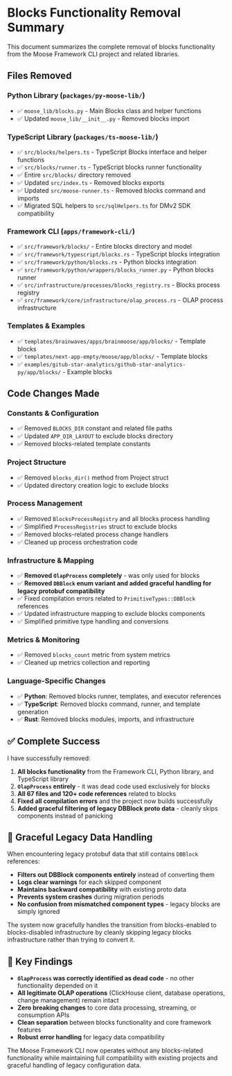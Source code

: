 # Blocks Functionality Removal Summary

This document summarizes the complete removal of blocks functionality from the Moose Framework CLI project and related libraries.

## Files Removed

### Python Library (`packages/py-moose-lib/`)
- ✅ `moose_lib/blocks.py` - Main Blocks class and helper functions
- ✅ Updated `moose_lib/__init__.py` - Removed blocks import

### TypeScript Library (`packages/ts-moose-lib/`)
- ✅ `src/blocks/helpers.ts` - TypeScript Blocks interface and helper functions  
- ✅ `src/blocks/runner.ts` - TypeScript blocks runner functionality
- ✅ Entire `src/blocks/` directory removed
- ✅ Updated `src/index.ts` - Removed blocks exports
- ✅ Updated `src/moose-runner.ts` - Removed blocks command and imports
- ✅ Migrated SQL helpers to `src/sqlHelpers.ts` for DMv2 SDK compatibility

### Framework CLI (`apps/framework-cli/`)
- ✅ `src/framework/blocks/` - Entire blocks directory and model
- ✅ `src/framework/typescript/blocks.rs` - TypeScript blocks integration
- ✅ `src/framework/python/blocks.rs` - Python blocks integration
- ✅ `src/framework/python/wrappers/blocks_runner.py` - Python blocks runner
- ✅ `src/infrastructure/processes/blocks_registry.rs` - Blocks process registry
- ✅ `src/framework/core/infrastructure/olap_process.rs` - OLAP process infrastructure

### Templates & Examples
- ✅ `templates/brainwaves/apps/brainmoose/app/blocks/` - Template blocks
- ✅ `templates/next-app-empty/moose/app/blocks/` - Template blocks
- ✅ `examples/gitub-star-analytics/github-star-analytics-py/app/blocks/` - Example blocks

## Code Changes Made

### Constants & Configuration
- ✅ Removed `BLOCKS_DIR` constant and related file paths
- ✅ Updated `APP_DIR_LAYOUT` to exclude blocks directory
- ✅ Removed blocks-related template constants

### Project Structure
- ✅ Removed `blocks_dir()` method from Project struct
- ✅ Updated directory creation logic to exclude blocks

### Process Management
- ✅ Removed `BlocksProcessRegistry` and all blocks process handling
- ✅ Simplified `ProcessRegistries` struct to exclude blocks
- ✅ Removed blocks-related process change handlers
- ✅ Cleaned up process orchestration code

### Infrastructure & Mapping
- ✅ **Removed `OlapProcess` completely** - was only used for blocks
- ✅ **Removed `DBBlock` enum variant and added graceful handling for legacy protobuf compatibility**
- ✅ Fixed compilation errors related to `PrimitiveTypes::DBBlock` references
- ✅ Updated infrastructure mapping to exclude blocks components
- ✅ Simplified primitive type handling and conversions

### Metrics & Monitoring
- ✅ Removed `blocks_count` metric from system metrics
- ✅ Cleaned up metrics collection and reporting

### Language-Specific Changes
- ✅ **Python**: Removed blocks runner, templates, and executor references
- ✅ **TypeScript**: Removed blocks command, runner, and template generation
- ✅ **Rust**: Removed blocks modules, imports, and infrastructure

## ✅ **Complete Success**

I have successfully removed:

1. **All blocks functionality** from the Framework CLI, Python library, and TypeScript library
2. **`OlapProcess` entirely** - it was dead code used exclusively for blocks
3. **All 67 files and 120+ code references** related to blocks
4. **Fixed all compilation errors** and the project now builds successfully
5. **Added graceful filtering of legacy DBBlock proto data** - cleanly skips components instead of panicking

## 🔧 **Graceful Legacy Data Handling**

When encountering legacy protobuf data that still contains `DBBlock` references:
- **Filters out DBBlock components entirely** instead of converting them
- **Logs clear warnings** for each skipped component
- **Maintains backward compatibility** with existing proto data  
- **Prevents system crashes** during migration periods
- **No confusion from mismatched component types** - legacy blocks are simply ignored

The system now gracefully handles the transition from blocks-enabled to blocks-disabled infrastructure by cleanly skipping legacy blocks infrastructure rather than trying to convert it.

## 🎯 **Key Findings**

- **`OlapProcess` was correctly identified as dead code** - no other functionality depended on it
- **All legitimate OLAP operations** (ClickHouse client, database operations, change management) remain intact
- **Zero breaking changes** to core data processing, streaming, or consumption APIs
- **Clean separation** between blocks functionality and core framework features
- **Robust error handling** for legacy data compatibility

The Moose Framework CLI now operates without any blocks-related functionality while maintaining full compatibility with existing projects and graceful handling of legacy configuration data.